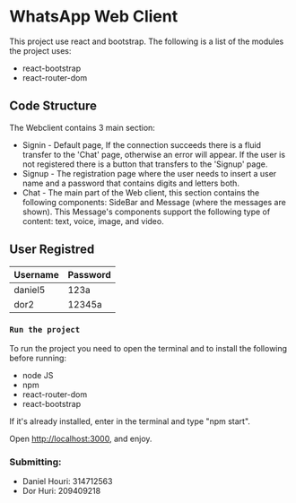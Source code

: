 # WhatsApp Web Client

This project use react and bootstrap.
The following is a list of the modules the project uses:
- react-bootstrap
- react-router-dom

## Code Structure

The Webclient contains 3 main section:
- Signin - Default page, If the connection succeeds there is a fluid transfer to the 'Chat' page, otherwise an error will appear. If the user is not registered there is a button that transfers to the 'Signup' page.
- Signup - The registration page where the user needs to insert a user name and a password that contains digits and letters both.
- Chat - The main part of the Web client, this section contains the following components: SideBar and Message (where the messages are shown). This Message's components support the following type of content: text, voice, image, and video.


## User Registred

| Username  | Password |
| ------------- | ------------- |
| daniel5  | 123a  |
| dor2  | 12345a  |


### `Run the project`
To run the project you need to open the terminal and to install the following before running:
* node JS
* npm 
* react-router-dom
* react-bootstrap

If it's already installed, enter in the terminal and type "npm start".

Open [http://localhost:3000](http://localhost:3000), and enjoy.

### Submitting:
- Daniel Houri: 314712563
- Dor Huri: 209409218
